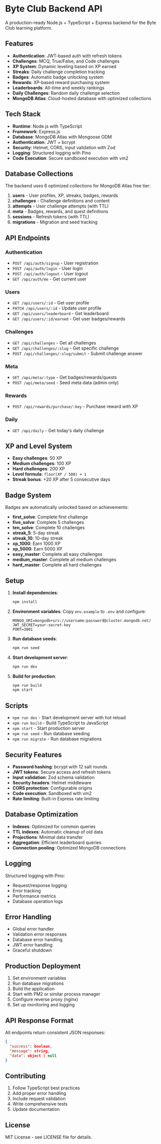 # Byte Club Backend API

A production-ready Node.js + TypeScript + Express backend for the Byte Club learning platform.

## Features

- **Authentication**: JWT-based auth with refresh tokens
- **Challenges**: MCQ, True/False, and Code challenges
- **XP System**: Dynamic leveling based on XP earned
- **Streaks**: Daily challenge completion tracking
- **Badges**: Automatic badge unlocking system
- **Rewards**: XP-based reward purchasing system
- **Leaderboards**: All-time and weekly rankings
- **Daily Challenges**: Random daily challenge selection
- **MongoDB Atlas**: Cloud-hosted database with optimized collections

## Tech Stack

- **Runtime**: Node.js with TypeScript
- **Framework**: Express.js
- **Database**: MongoDB Atlas with Mongoose ODM
- **Authentication**: JWT + bcrypt
- **Security**: Helmet, CORS, input validation with Zod
- **Logging**: Structured logging with Pino
- **Code Execution**: Secure sandboxed execution with vm2

## Database Collections

The backend uses 6 optimized collections for MongoDB Atlas free tier:

1. **users** - User profiles, XP, streaks, badges, rewards
2. **challenges** - Challenge definitions and content
3. **attempts** - User challenge attempts (with TTL)
4. **meta** - Badges, rewards, and quest definitions
5. **sessions** - Refresh tokens (with TTL)
6. **migrations** - Migration and seed tracking

## API Endpoints

### Authentication
- `POST /api/auth/signup` - User registration
- `POST /api/auth/login` - User login
- `POST /api/auth/logout` - User logout
- `GET /api/auth/me` - Get current user

### Users
- `GET /api/users/:id` - Get user profile
- `PATCH /api/users/:id` - Update user profile
- `GET /api/users/leaderboard` - Get leaderboard
- `GET /api/users/:id/earned` - Get user badges/rewards

### Challenges
- `GET /api/challenges` - Get all challenges
- `GET /api/challenges/:slug` - Get specific challenge
- `POST /api/challenges/:slug/submit` - Submit challenge answer

### Meta
- `GET /api/meta/:type` - Get badges/rewards/quests
- `POST /api/meta/seed` - Seed meta data (admin only)

### Rewards
- `POST /api/rewards/purchase/:key` - Purchase reward with XP

### Daily
- `GET /api/daily` - Get today's daily challenge

## XP and Level System

- **Easy challenges**: 50 XP
- **Medium challenges**: 100 XP
- **Hard challenges**: 200 XP
- **Level formula**: `floor(XP / 500) + 1`
- **Streak bonus**: +20 XP after 5 consecutive days

## Badge System

Badges are automatically unlocked based on achievements:

- **first_solve**: Complete first challenge
- **five_solve**: Complete 5 challenges
- **ten_solve**: Complete 10 challenges
- **streak_5**: 5-day streak
- **streak_10**: 10-day streak
- **xp_1000**: Earn 1000 XP
- **xp_5000**: Earn 5000 XP
- **easy_master**: Complete all easy challenges
- **medium_master**: Complete all medium challenges
- **hard_master**: Complete all hard challenges

## Setup

1. **Install dependencies**:
   ```bash
   npm install
   ```

2. **Environment variables**:
   Copy `env.example` to `.env` and configure:
   ```env
   MONGO_URI=mongodb+srv://username:password@cluster.mongodb.net/
   JWT_SECRET=your-secret-key
   PORT=3001
   ```

3. **Run database seeds**:
   ```bash
   npm run seed
   ```

4. **Start development server**:
   ```bash
   npm run dev
   ```

5. **Build for production**:
   ```bash
   npm run build
   npm start
   ```

## Scripts

- `npm run dev` - Start development server with hot reload
- `npm run build` - Build TypeScript to JavaScript
- `npm start` - Start production server
- `npm run seed` - Run database seeding
- `npm run migrate` - Run database migrations

## Security Features

- **Password hashing**: bcrypt with 12 salt rounds
- **JWT tokens**: Secure access and refresh tokens
- **Input validation**: Zod schema validation
- **Security headers**: Helmet middleware
- **CORS protection**: Configurable origins
- **Code execution**: Sandboxed with vm2
- **Rate limiting**: Built-in Express rate limiting

## Database Optimization

- **Indexes**: Optimized for common queries
- **TTL indexes**: Automatic cleanup of old data
- **Projections**: Minimal data transfer
- **Aggregation**: Efficient leaderboard queries
- **Connection pooling**: Optimized MongoDB connections

## Logging

Structured logging with Pino:
- Request/response logging
- Error tracking
- Performance metrics
- Database operation logs

## Error Handling

- Global error handler
- Validation error responses
- Database error handling
- JWT error handling
- Graceful shutdown

## Production Deployment

1. Set environment variables
2. Run database migrations
3. Build the application
4. Start with PM2 or similar process manager
5. Configure reverse proxy (nginx)
6. Set up monitoring and logging

## API Response Format

All endpoints return consistent JSON responses:

```json
{
  "success": boolean,
  "message": string,
  "data": object | null
}
```

## Contributing

1. Follow TypeScript best practices
2. Add proper error handling
3. Include request validation
4. Write comprehensive tests
5. Update documentation

## License

MIT License - see LICENSE file for details.
